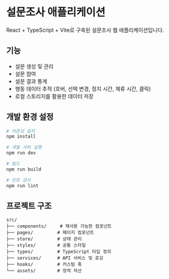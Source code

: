 # 설문조사 애플리케이션

React + TypeScript + Vite로 구축된 설문조사 웹 애플리케이션입니다.

## 기능

- 설문 생성 및 관리
- 설문 참여
- 설문 결과 통계
- 행동 데이터 추적 (호버, 선택 변경, 정지 시간, 체류 시간, 클릭)
- 로컬 스토리지를 활용한 데이터 저장

## 개발 환경 설정

```bash
# 의존성 설치
npm install

# 개발 서버 실행
npm run dev

# 빌드
npm run build

# 린트 검사
npm run lint
```

## 프로젝트 구조

```
src/
├── components/     # 재사용 가능한 컴포넌트
├── pages/         # 페이지 컴포넌트
├── store/         # 상태 관리
├── styles/        # 공통 스타일
├── types/         # TypeScript 타입 정의
├── services/      # API 서비스 및 로깅
├── hooks/         # 커스텀 훅
└── assets/        # 정적 자산
```
